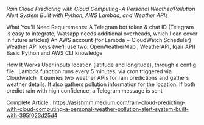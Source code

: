 
*Rain Cloud Predicting with Cloud Computing - A Personal Weather/Pollution Alert System Built with Python, AWS Lambda, and Weather APIs*


What You'll Need
Requirements:
A Telegram bot token & chat ID (Telegram is easy to integrate, Watsapp needs additional overheads, which I can cover in future articles)
An AWS account (for Lambda + CloudWatch Scheduler)
Weather API keys (we'll use two: OpenWeatherMap , WeatherAPI, Iqair API)
Basic Python and AWS CLI knowledge

How It Works
User inputs location (latitude and longitude), through a config file. 
Lambda function runs every 5 minutes, via cron triggered via Cloudwatch 
It queries two weather APIs for rain predictions and gathers weather details. It also gathers pollution information for the location.
If both predict rain with high confidence, a Telegram message is sent


Complete Article : https://asishmm.medium.com/rain-cloud-predicting-with-cloud-computing-a-personal-weather-pollution-alert-system-built-with-395f023d25d4
